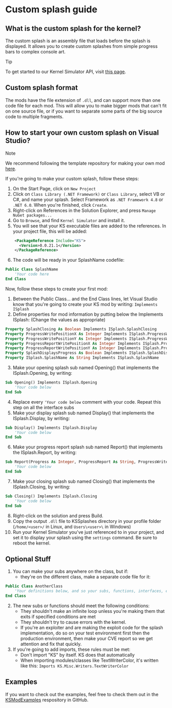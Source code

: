 # Custom splash guide

## What is the custom splash for the kernel?

The custom splash is an assembly file that loads before the splash is displayed. It allows you to create custom splashes from simple progress bars to complex console art.

> [!TIP]
> To get started to our Kernel Simulator API, visit [this page](https://eoflaoe.github.io/Kernel-Simulator/).

## Custom splash format

The mods have the file extension of `.dll`, and can support more than one code file for each mod. This will allow you to make bigger mods that can't fit on one source file, or if you want to separate some parts of the big source code to multiple fragments.

## How to start your own custom splash on Visual Studio?

> [!NOTE]
> We recommend following the template repository for making your own mod [here](https://github.com/EoflaOE/KSCustomSplashTemplate).

If you're going to make your custom splash, follow these steps:

1. On the Start Page, click on `New Project`
2. Click on `Class Library (.NET Framework)` or `Class Library`, select VB or C#, and name your splash. Select Framework as `.NET Framework 4.8` or `.NET 6.0`. When you're finished, click `Create`.
3. Right-click on References in the Solution Explorer, and press `Manage NuGet packages...`
4. Go to `Browse`, and find `Kernel Simulator` and install it.
5. You will see that your KS executable files are added to the references. In your project file, this will be added:
```xml
    <PackageReference Include="KS">
      <Version>0.0.21.1</Version>
    </PackageReference>
```
6. The code will be ready in your SplashName codefile:
```vb
Public Class SplashName
    'Your code here
End Class
```

Now, follow these steps to create your first mod:

1. Between the Public Class... and the End Class lines, let Visual Studio know that you're going to create your KS mod by writing: `Implements ISplash`
2. Define properties for mod information by putting below the Implements ISplash: (Change the values as appropriate)
```vb
Property SplashClosing As Boolean Implements ISplash.SplashClosing
Property ProgressWritePositionX As Integer Implements ISplash.ProgressWritePositionX
Property ProgressWritePositionY As Integer Implements ISplash.ProgressWritePositionY
Property ProgressReportWritePositionX As Integer Implements ISplash.ProgressReportWritePositionX
Property ProgressReportWritePositionY As Integer Implements ISplash.ProgressReportWritePositionY
Property SplashDisplaysProgress As Boolean Implements ISplash.SplashDisplaysProgress
Property ISplash.SplashName As String Implements ISplash.SplashName
```
3. Make your opening splash sub named Opening() that implements the ISplash.Opening, by writing:
```vb
Sub Opening() Implements ISplash.Opening
    'Your code below
End Sub
```
4. Replace every `'Your code below` comment with your code. Repeat this step on all the interface subs
5. Make your display splash sub named Display() that implements the ISplash.Display, by writing:
```vb
Sub Display() Implements ISplash.Display
    'Your code below
End Sub
```
6. Make your progress report splash sub named Report() that implements the ISplash.Report, by writing:
```vb
Sub Report(Progress As Integer, ProgressReport As String, ProgressWritePositionX As Integer, ProgressWritePositionY As Integer, ProgressReportWritePositionX As Integer, ProgressReportWritePositionY As Integer, ParamArray Vars() As Object) Implements ISplash.Report
    'Your code below
End Sub
```
7. Make your closing splash sub named Closing() that implements the ISplash.Closing, by writing:
```vb
Sub Closing() Implements ISplash.Closing
    'Your code below
End Sub
```
8. Right-click on the solution and press Build.
9. Copy the output `.dll` file to KSSplashes directory in your profile folder (`/home/<user>/` in Linux, and `Users\<user>\` in Windows)
10. Run your Kernel Simulator you've just referenced to in your project, and set it to display your splash using the `settings` command. Be sure to reboot the kernel.

## Optional Stuff

1. You can make your subs anywhere on the class, but if:
   - they're on the different class, make a separate code file for it:
```vb
Public Class AnotherClass
    'Your definitions below, and so your subs, functions, interfaces, etc.
End Class
```
2. The new subs or functions should meet the following conditions:
   - They shouldn't make an infinite loop unless you're making them that exits if specified conditions are met
   - They shouldn't try to cause errors with the kernel.
   - If you're an exploiter and are making the exploit code for the splash implementation, do so on your test environment first then the production environment, then make your CVE report so we get attention and fix that quickly.
3. If you're going to add imports, these rules must be met:
   - Don't import "KS" by itself. KS does that automatically
   - When importing modules/classes like TextWriterColor, it's written like this: `Imports KS.Misc.Writers.TextWriterColor`

## Examples

If you want to check out the examples, feel free to check them out in the [KSModExamples](https://github.com/EoflaOE/KSModExamples) respository in GitHub.
